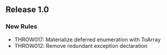 ## Release 1.0

### New Rules

- THROW017: Materialize deferred enumeration with ToArray
- THROW012: Remove redundant exception declaration
